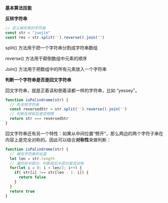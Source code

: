**基本算法技能**

**反转字符串**

```javascript
// 定义被反转的字符串
const str = "juejin"
const res = str.split('').reverse().join('')
```

split() 方法用于把一个字符串分割成字符串数组

reverse() 方法用于颠倒数组中元素的顺序

Join() 方法用于把数组中的所有元素放入一个字符串



**判断一个字符串是否是回文字符串**

回文字符串，就是正着读和倒着读都一样的字符串，比如 “yessey"。

```javascript
function isPalindrome(str) {
  // 先反转字符串
  const reversedStr = str.split('').reverse().join('')
  // 判断反转前后是否相等
  return str === reversedStr
}
```

回文字符串还有另一个特性：如果从中间位置“劈开”，那么两边的两个字符子串在内容上是完全对称的。因此可以结合**对称性**来做判断：

```javascript
function isPalindrome(str) {
  // 缓存字符串的长度
  let len = str.length
  // 遍历前半部分，判断和后半部分是否对称
  for(let i = 0; i < len/2; i++) {
    if( str[i] !== str[len - 1- i]) {
      return false
    }
  }
  return true
}
```

